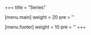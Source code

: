 +++
title = "Series"

[menu.main]
  weight = 20
  pre = '<i class="fas fa-fw fa-columns"></i>'

[menu.footer]
  weight = 10
  pre = '<i class="fas fa-fw fa-columns"></i>'
+++
